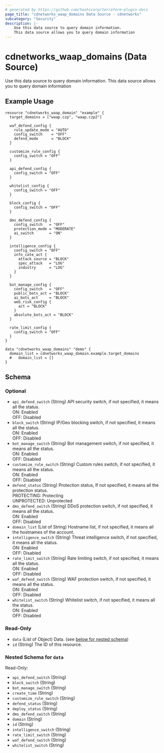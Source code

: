 ```yaml
---
# generated by https://github.com/hashicorp/terraform-plugin-docs
page_title: "cdnetworks_waap_domains Data Source - cdnetworks"
subcategory: "Security"
description: |-
    Use this data source to query domain information.
    This data source allows you to query domain information
---
```


# cdnetworks_waap_domains (Data Source)

Use this data source to query domain information. This data source allows you to query domain information



## Example Usage

```hcl
resource "cdnetworks_waap_domain" "example" {
  target_domains = ["waap.czp", "waap.czp2"]

  waf_defend_config {
    rule_update_mode = "AUTO"
    config_switch    = "OFF"
    defend_mode      = "BLOCK"
  }

  customize_rule_config {
    config_switch = "OFF"
  }

  api_defend_config {
    config_switch = "OFF"
  }

  whitelist_config {
    config_switch = "OFF"
  }

  block_config {
    config_switch = "OFF"
  }

  dms_defend_config {
    config_switch   = "OFF"
    protection_mode = "MODERATE"
    ai_switch       = "ON"
  }

  intelligence_config {
    config_switch = "OFF"
    info_cate_act {
      attack_source = "BLOCK"
      spec_attack   = "LOG"
      industry      = "LOG"
    }
  }

  bot_manage_config {
    config_switch   = "OFF"
    public_bots_act = "BLOCK"
    ai_bots_act     = "BLOCK"
    web_risk_config {
      act = "BLOCK"
    }
    absolute_bots_act = "BLOCK"
  }

  rate_limit_config {
    config_switch = "OFF"
  }
}

data "cdnetworks_waap_domains" "demo" {
  domain_list = cdnetworks_waap_domain.example.target_domains
  #   domain_list = []
}
```



<!-- schema generated by tfplugindocs -->
## Schema

### Optional

- `api_defend_switch` (String) API security switch, if not specified, it means all the status.<br/>ON: Enabled<br/>OFF: Disabled
- `block_switch` (String) IP/Geo blocking switch, if not specified, it means all the status.<br/>ON: Enabled<br/>OFF: Disabled
- `bot_manage_switch` (String) Bot management switch, if not specified, it means all the status.<br/>ON: Enabled<br/>OFF: Disabled
- `customize_rule_switch` (String) Custom rules switch, if not specified, it means all the status.<br/>ON: Enabled<br/>OFF: Disabled
- `defend_status` (String) Protection status, If not specified, it means all the protection status.<br/>PROTECTING: Protecting<br/>UNPROTECTED: Unprotected
- `dms_defend_switch` (String) DDoS protection switch, if not specified, it means all the status.<br/>ON: Enabled<br/>OFF: Disabled
- `domain_list` (List of String) Hostname list, if not specified, it means all the hostnames of the account.
- `intelligence_switch` (String) Threat intelligence switch, if not specified, it means all the status.<br/>ON: Enabled<br/>OFF: Disabled
- `rate_limit_switch` (String) Rate limiting switch, if not specified, it means all the status.<br/>ON: Enabled<br/>OFF: Disabled
- `waf_defend_switch` (String) WAF protection switch, if not specified, it means all the status.<br/>ON: Enabled<br/>OFF: Disabled
- `whitelist_switch` (String) Whitelist switch, if not specified, it means all the status.<br/>ON: Enabled<br/>OFF: Disabled

### Read-Only

- `data` (List of Object) Data. (see [below for nested schema](#nestedatt--data))
- `id` (String) The ID of this resource.

<a id="nestedatt--data"></a>
### Nested Schema for `data`

Read-Only:

- `api_defend_switch` (String)
- `block_switch` (String)
- `bot_manage_switch` (String)
- `create_time` (String)
- `customize_rule_switch` (String)
- `defend_status` (String)
- `deploy_status` (String)
- `dms_defend_switch` (String)
- `domain` (String)
- `id` (String)
- `intelligence_switch` (String)
- `rate_limit_switch` (String)
- `waf_defend_switch` (String)
- `whitelist_switch` (String)

